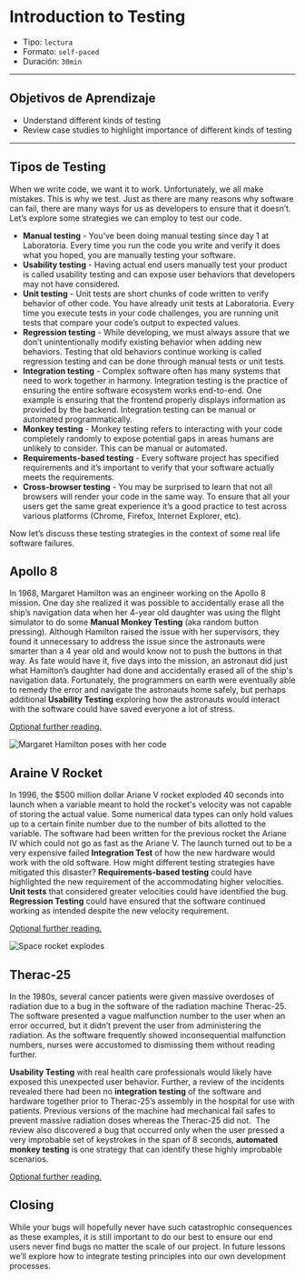 # Introduction to Testing

- Tipo: `lectura`
- Formato: `self-paced`
- Duración: `30min`

***

## Objetivos de Aprendizaje

- Understand different kinds of testing
- Review case studies to highlight importance of different kinds of testing

***

## Tipos de Testing

When we write code, we want it to work. Unfortunately, we all make mistakes.
This is why we test. Just as there are many reasons why software can fail, there
are many ways for us as developers to ensure that it doesn’t. Let’s explore some
strategies we can employ to test our code.

- **Manual testing** - You’ve been doing manual testing since day 1 at
  Laboratoria. Every time you run the code you write and verify it does what you
  hoped, you are manually testing your software.
- **Usability testing** - Having actual end users manually test your product is
  called usability testing and can expose user behaviors that developers may not
  have considered.
- **Unit testing** - Unit tests are short chunks of code written to verify
  behavior of other code. You have already unit tests at Laboratoria. Every time
  you execute tests in your code challenges, you are running unit tests that
  compare your code’s output to expected values.
- **Regression testing** - While developing, we must always assure that we don’t
  unintentionally modify existing behavior when adding new behaviors. Testing
  that old behaviors continue working is called regression testing and can be
  done through manual tests or unit tests.
- **Integration testing** - Complex software often has many systems that need to
  work together in harmony. Integration testing is the practice of ensuring the
  entire software ecosystem works end-to-end. One example is ensuring that the
  frontend properly displays information as provided by the backend. Integration
  testing can be manual or automated programmatically.
- **Monkey testing** - Monkey testing refers to interacting with your code
  completely randomly to expose potential gaps in areas humans are unlikely to
  consider. This can be manual or automated.
- **Requirements-based testing** - Every software project has specified
  requirements and it’s important to verify that your software actually meets
  the requirements.
- **Cross-browser testing** - You may be surprised to learn that not all
  browsers will render your code in the same way. To ensure that all your users
  get the same great experience it’s a good practice to test across various
  platforms (Chrome, Firefox, Internet Explorer, etc).

Now let’s discuss these testing strategies in the context of some real life
software failures.

## Apollo 8

In 1968, Margaret Hamilton was an engineer working on the Apollo 8 mission. One
day she realized it was possible to accidentally erase all the ship’s navigation
data when her 4-year old daughter was using the flight simulator to do some
**Manual Monkey Testing** (aka random button pressing). Although Hamilton raised
the issue with her supervisors, they found it unnecessary to address the issue
since the astronauts were smarter than a 4 year old and would know not to push
the buttons in that way. As fate would have it, five days into the mission, an
astronaut did just what Hamilton’s daughter had done and accidentally erased all
of the ship's navigation data. Fortunately, the programmers on earth were
eventually able to remedy the error and navigate the astronauts home safely, but
perhaps additional **Usability Testing** exploring how the astronauts would
interact with the software could have saved everyone a lot of stress.

[Optional further reading.](http://sheromargarethamilton.wordpress.com)

![Margaret Hamilton poses with her code](http://www.grafoso.com/dc/wp-content/uploads/2016/07/ella-1.jpg)

## Araine V Rocket

In 1996, the $500 million dollar Ariane V rocket exploded 40 seconds into launch
when a variable meant to hold the rocket's velocity was not capable of storing
the actual value. Some numerical data types can only hold values up to a certain
finite number due to the number of bits allotted to the variable. The software
had been written for the previous rocket the Ariane IV which could not go as
fast as the Ariane V. The launch turned out to be a very expensive failed
**Integration Test** of how the new hardware would work with the old software.
How might different testing strategies have mitigated this disaster?
**Requirements-based testing** could have highlighted the new requirement of the
accommodating higher velocities. **Unit tests** that considered greater
velocities could have identified the bug. **Regression Testing** could have
ensured that the software continued working as intended despite the new velocity
requirement.

[Optional further reading.](http://www.microsiervos.com/archivo/espacio/veinte-anos-explosion-primer-ariane-5-por-fallo-software.html)

![Space rocket explodes](https://www.viva64.com/media/images/content/b/0426_Space_error/image1.png)

## Therac-25

In the 1980s, several cancer patients were given massive overdoses of radiation
due to a bug in the software of the radiation machine Therac-25. The software
presented a vague malfunction number to the user when an error occurred, but it
didn’t prevent the user from administering the radiation. As the software
frequently showed inconsequential malfunction numbers, nurses were accustomed to
dismissing them without reading further.

**Usability Testing** with real health care professionals would likely have
exposed this unexpected user behavior. Further, a review of the incidents
revealed there had been no **integration testing** of the software and hardware
together prior to Therac-25’s assembly in the hospital for use with patients.
Previous versions of the machine had mechanical fail safes to prevent massive
radiation doses whereas the Therac-25 did not.  The review also discovered a bug
that occurred only when the user pressed a very improbable set of keystrokes in
the span of 8 seconds, **automated monkey testing** is one strategy that can
identify these highly improbable scenarios.

[Optional further reading.](https://es.wikipedia.org/wiki/Therac-25)

## Closing

While your bugs will hopefully never have such catastrophic consequences as
these examples, it is still important to do our best to ensure our end users
never find bugs no matter the scale of our project. In future lessons we’ll
explore how to integrate testing principles into our own development processes.
